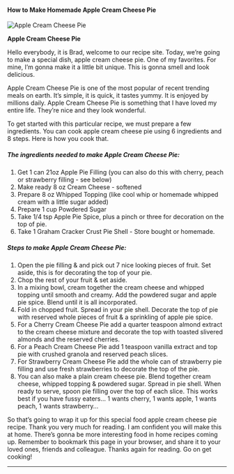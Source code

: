             

#### How to Make Homemade Apple Cream Cheese Pie

![Apple Cream Cheese Pie](https://img-global.cpcdn.com/recipes/56974110/751x532cq70/apple-cream-cheese-pie-recipe-main-photo.jpg)

**Apple Cream Cheese Pie**

Hello everybody, it is Brad, welcome to our recipe site. Today, we’re going to make a special dish, apple cream cheese pie. One of my favorites. For mine, I’m gonna make it a little bit unique. This is gonna smell and look delicious.

Apple Cream Cheese Pie is one of the most popular of recent trending meals on earth. It’s simple, it is quick, it tastes yummy. It is enjoyed by millions daily. Apple Cream Cheese Pie is something that I have loved my entire life. They’re nice and they look wonderful.

To get started with this particular recipe, we must prepare a few ingredients. You can cook apple cream cheese pie using 6 ingredients and 8 steps. Here is how you cook that.

##### The ingredients needed to make Apple Cream Cheese Pie:

1.  Get 1 can 21oz Apple Pie Filling (you can also do this with cherry, peach or strawberry filling - see below)
2.  Make ready 8 oz Cream Cheese - softened
3.  Prepare 8 oz Whipped Topping (like cool whip or homemade whipped cream with a little sugar added)
4.  Prepare 1 cup Powdered Sugar
5.  Take 1/4 tsp Apple Pie Spice, plus a pinch or three for decoration on the top of pie.
6.  Take 1 Graham Cracker Crust Pie Shell - Store bought or homemade.

##### Steps to make Apple Cream Cheese Pie:

1.  Open the pie filling & and pick out 7 nice looking pieces of fruit. Set aside, this is for decorating the top of your pie.
2.  Chop the rest of your fruit & set aside.
3.  In a mixing bowl, cream together the cream cheese and whipped topping until smooth and creamy. Add the powdered sugar and apple pie spice. Blend until it is all incorporated.
4.  Fold in chopped fruit. Spread in your pie shell. Decorate the top of pie with reserved whole pieces of fruit & a sprinkling of apple pie spice.
5.  For a Cherry Cream Cheese Pie add a quarter teaspoon almond extract to the cream cheese mixture and decorate the top with toasted slivered almonds and the reserved cherries.
6.  For a Peach Cream Cheese Pie add 1 teaspoon vanilla extract and top pie with crushed granola and reserved peach slices.
7.  For Strawberry Cream Cheese Pie add the whole can of strawberry pie filling and use fresh strawberries to decorate the top of the pie.
8.  You can also make a plain cream cheese pie. Blend together cream cheese, whipped topping & powdered sugar. Spread in pie shell. When ready to serve, spoon pie filling over the top of each slice. This works best if you have fussy eaters… 1 wants cherry, 1 wants apple, 1 wants peach, 1 wants strawberry…

So that’s going to wrap it up for this special food apple cream cheese pie recipe. Thank you very much for reading. I am confident you will make this at home. There’s gonna be more interesting food in home recipes coming up. Remember to bookmark this page in your browser, and share it to your loved ones, friends and colleague. Thanks again for reading. Go on get cooking!

* * *